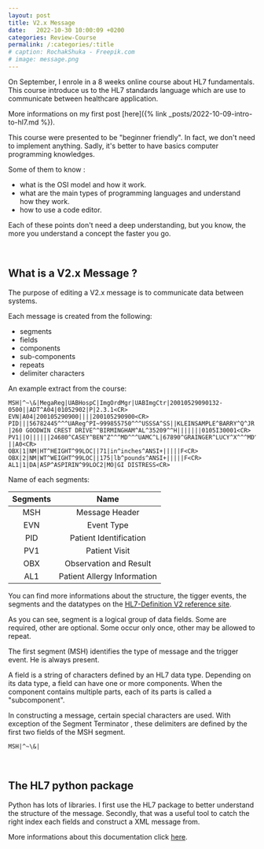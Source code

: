 ```yaml
---
layout: post
title: V2.x Message
date:   2022-10-30 10:00:09 +0200
categories: Review-Course
permalink: /:categories/:title
# caption: RochakShuka - Freepik.com
# image: message.png
---
```

On September, I enrole in a 8 weeks online course about HL7 fundamentals.
This course introduce us to the HL7 standards language which are use to communicate between healthcare application.

More informations on my first post [here]({% link _posts/2022-10-09-intro-to-hl7.md %}).

This course were presented to be "beginner friendly".
In fact, we don't need to implement anything. Sadly, it's better to have basics computer programming knowledges.

Some of them to know :

+ what is the OSI model and how it work.
+ what are the main types of programming languages and understand how they work.
+ how to use a code editor.

Each of these points don't need a deep understanding, but you know, the more you understand a concept the faster you go.

<br>

## What is a V2.x Message ?

The purpose of editing a V2.x message is to communicate data between systems.

Each message is created from the following:

+ segments
+ fields
+ components
+ sub-components
+ repeats
+ delimiter characters

An example extract from the course:

```
MSH|^~\&|MegaReg|UABHospC|ImgOrdMgr|UABImgCtr|20010529090132-0500||ADT^A04|01052902|P|2.3.1<CR>
EVN|A04|200105290900||||200105290900<CR>
PID|||56782445^^^UAReg^PI~999855750^^^USSSA^SS||KLEINSAMPLE^BARRY^Q^JR||19620910|M||C
|260 GOODWIN CREST DRIVE^^BIRMINGHAM^AL^35209^^H|||||||0105I30001<CR>
PV1||O||||||24680^CASEY^BEN^Z^^^MD^^^UAMC^L|67890^GRAINGER^LUCY^X^^^MD^^^UAMC^L||||
||A0<CR>
OBX|1|NM|HT^HEIGHT^99LOC||71|in^inches^ANSI+|||||F<CR>
OBX|2|NM|WT^WEIGHT^99LOC||175|lb^pounds^ANSI+|||||F<CR>
AL1|1|DA|ASP^ASPIRIN^99LOC2|MO|GI DISTRESS<CR>
```

Name of each segments:

| Segments   |           Name              |
| :--------: | :-------------------------: |
|   MSH      | Message Header              |
|   EVN      | Event Type                  |
|   PID      | Patient Identification      |
|   PV1      | Patient Visit               |
|   OBX      | Observation and Result      |
|   AL1      | Patient Allergy Information |


You can find more informations about the structure, the tigger events, the segments and the datatypes on the [HL7-Definition V2 reference site](https://hl7-definition.caristix.com/v2/).

As you can see, segment is a logical group of data fields. Some are required, other are optional. Some occur only once, other may be allowed to repeat.

The first segment (MSH) identifies the type of message and the trigger event. He is always present.

A field is a string of characters defined by an HL7 data type. Depending on its data type, a field can have one or more components.
When the component contains multiple parts, each of its parts is called a "subcomponent".

In constructing a message, certain special characters are used.
With exception of the Segment Terminator <CR>, these delimiters are defined by the first two fields of the MSH segment.

```
MSH|^~\&|
```

<br>

## The HL7 python package

Python has lots of libraries.
I first use the HL7 package to better understand the structure of the message.
Secondly, that was a useful tool to catch the right index each fields and construct a XML message from.

More informations about this documentation click [here](https://python-hl7.readthedocs.io/en/latest/).